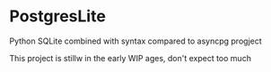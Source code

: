 # PostgresLite
Python SQLite combined with syntax compared to asyncpg progject

This project is stillw in the early WIP ages, don't expect too much
